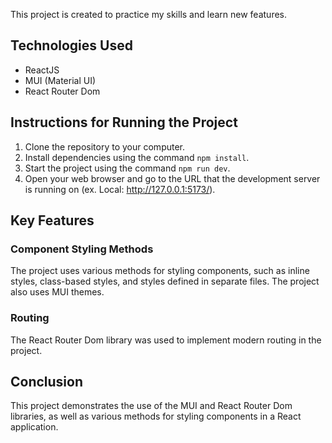 This project is created to practice my skills and learn new features.

## Technologies Used
-   ReactJS
-   MUI (Material UI)
-   React Router Dom

## Instructions for Running the Project
1.  Clone the repository to your computer.
2.  Install dependencies using the command `npm install`.
3.  Start the project using the command `npm run dev`.
4.  Open your web browser and go to the URL that the development server is running on (ex. Local:  http://127.0.0.1:5173/).

## Key Features

### Component Styling Methods

The project uses various methods for styling components, such as inline styles, class-based styles, and styles defined in separate files. The project also uses MUI themes.

### Routing

The React Router Dom library was used to implement modern routing in the project.

## Conclusion

This project demonstrates the use of the MUI and React Router Dom libraries, as well as various methods for styling components in a React application.